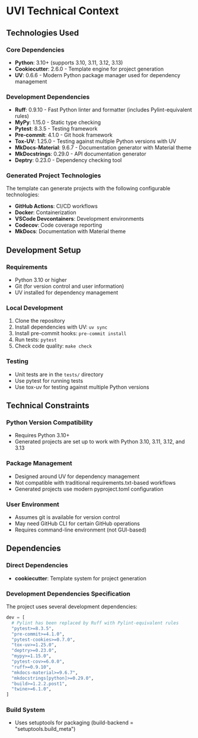 # UVI Technical Context

## Technologies Used

### Core Dependencies

- **Python**: 3.10+ (supports 3.10, 3.11, 3.12, 3.13)
- **Cookiecutter**: 2.6.0 - Template engine for project generation
- **UV**: 0.6.6 - Modern Python package manager used for dependency management

### Development Dependencies

- **Ruff**: 0.9.10 - Fast Python linter and formatter (includes Pylint-equivalent rules)
- **MyPy**: 1.15.0 - Static type checking
- **Pytest**: 8.3.5 - Testing framework
- **Pre-commit**: 4.1.0 - Git hook framework
- **Tox-UV**: 1.25.0 - Testing against multiple Python versions with UV
- **MkDocs-Material**: 9.6.7 - Documentation generator with Material theme
- **MkDocstrings**: 0.29.0 - API documentation generator
- **Deptry**: 0.23.0 - Dependency checking tool

### Generated Project Technologies

The template can generate projects with the following configurable technologies:

- **GitHub Actions**: CI/CD workflows
- **Docker**: Containerization
- **VSCode Devcontainers**: Development environments
- **Codecov**: Code coverage reporting
- **MkDocs**: Documentation with Material theme

## Development Setup

### Requirements

- Python 3.10 or higher
- Git (for version control and user information)
- UV installed for dependency management

### Local Development

1. Clone the repository
2. Install dependencies with UV: `uv sync`
3. Install pre-commit hooks: `pre-commit install`
4. Run tests: `pytest`
5. Check code quality: `make check`

### Testing

- Unit tests are in the `tests/` directory
- Use pytest for running tests
- Use tox-uv for testing against multiple Python versions

## Technical Constraints

### Python Version Compatibility

- Requires Python 3.10+
- Generated projects are set up to work with Python 3.10, 3.11, 3.12, and 3.13

### Package Management

- Designed around UV for dependency management
- Not compatible with traditional requirements.txt-based workflows
- Generated projects use modern pyproject.toml configuration

### User Environment

- Assumes git is available for version control
- May need GitHub CLI for certain GitHub operations
- Requires command-line environment (not GUI-based)

## Dependencies

### Direct Dependencies

- **cookiecutter**: Template system for project generation

### Development Dependencies Specification

The project uses several development dependencies:

```python
dev = [
  # Pylint has been replaced by Ruff with Pylint-equivalent rules
  "pytest>=8.3.5",
  "pre-commit>=4.1.0",
  "pytest-cookies>=0.7.0",
  "tox-uv>=1.25.0",
  "deptry>=0.23.0",
  "mypy>=1.15.0",
  "pytest-cov>=6.0.0",
  "ruff>=0.9.10",
  "mkdocs-material>=9.6.7",
  "mkdocstrings[python]>=0.29.0",
  "build>=1.2.2.post1",
  "twine>=6.1.0",
]
```

### Build System

- Uses setuptools for packaging (build-backend = "setuptools.build_meta")
